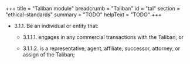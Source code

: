 +++
title = "Taliban module"
breadcrumb = "Taliban"
id = "tal"
section = "ethical-standards"
summary = "TODO"
helpText = "TODO"
+++

- 3.1.1. Be an individual or entity that:

  - 3.1.1.1.  engages in any commercial transactions with the Taliban; or

  - 3.1.1.2.  is a representative, agent, affiliate, successor, attorney, or assign of the Taliban;
